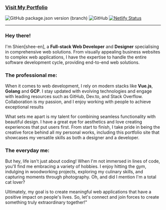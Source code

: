 ### [Visit My Portfolio](https://shieny.dev)

![GitHub package.json version (branch)](https://img.shields.io/github/package-json/v/shienyuan/shienyuan/master?label=version&link=https%3A%2F%2Fshieny.dev)
![GitHub](https://img.shields.io/github/license/shienyuan/shienyuan)
[![Netlify Status](https://api.netlify.com/api/v1/badges/6e790b62-2f83-4b38-801c-4f081de34d7c/deploy-status)](https://app.netlify.com/sites/shienyuan/deploys)

---

### Hey there!

I'm Shien[shee-en], a **Full-stack Web Developer** and **Designer** specialising in comprehensive web solutions. From visually appealing business websites to complex web applications, I have the expertise to handle the entire software development cycle, providing end-to-end web solutions. 

### The professional me:

When it comes to web development, I rely on modern stacks like **Vue.js**,  **Golang** and **GCP**. I stay updated with evolving technologies and engage with leading resources such as GitHub, Dev.to, and Stack Overflow. Collaboration is my passion, and I enjoy working with people to achieve exceptional results

What sets me apart is my talent for combining seamless functionality with beautiful design. I have a great eye for aesthetics and love creating experiences that put users first. From start to finish, I take pride in being the creative force behind all my personal works, including this portfolio site that showcases my versatile skills as both a designer and a developer. 

### The everyday me:

But hey, life isn't just about coding! When I'm not immersed in lines of code, you'll find me embracing a variety of hobbies. I enjoy hitting the gym, indulging in woodworking projects, exploring my culinary skills, and capturing moments through photography. Oh, and did I mention I'm a total cat lover?

Ultimately, my goal is to create meaningful web applications that have a positive impact on people's lives. So, let's connect and join forces to create something truly extraordinary together!"
